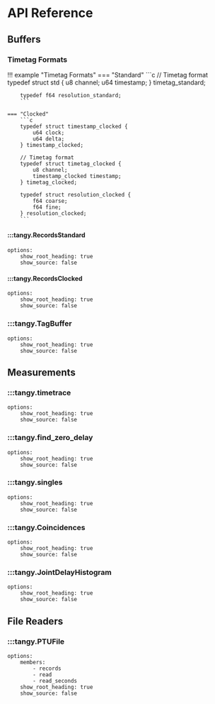 # API Reference

## Buffers

### Timetag Formats
!!! example "Timetag Formats"
    === "Standard"
        ```c
        // Timetag format
        typedef struct std {
            u8 channel;
            u64 timestamp;
        } timetag_standard;

        typedef f64 resolution_standard;
        ```

    === "Clocked"
        ```c
        typedef struct timestamp_clocked {
            u64 clock;
            u64 delta;
        } timestamp_clocked;

        // Timetag format
        typedef struct timetag_clocked {
            u8 channel;
            timestamp_clocked timestamp;
        } timetag_clocked;

        typedef struct resolution_clocked {
            f64 coarse;
            f64 fine;
        } resolution_clocked;
        ```

#### :::tangy.RecordsStandard
    options:
        show_root_heading: true
        show_source: false

#### :::tangy.RecordsClocked
    options:
        show_root_heading: true
        show_source: false

### :::tangy.TagBuffer
    options:
        show_root_heading: true
        show_source: false

## Measurements
### :::tangy.timetrace
    options:
        show_root_heading: true
        show_source: false

### :::tangy.find_zero_delay
    options:
        show_root_heading: true
        show_source: false

### :::tangy.singles
    options:
        show_root_heading: true
        show_source: false

### :::tangy.Coincidences
    options:
        show_root_heading: true
        show_source: false

### :::tangy.JointDelayHistogram
    options:
        show_root_heading: true
        show_source: false

## File Readers
### :::tangy.PTUFile
    options:
        members:
            - records
            - read
            - read_seconds
        show_root_heading: true
        show_source: false
